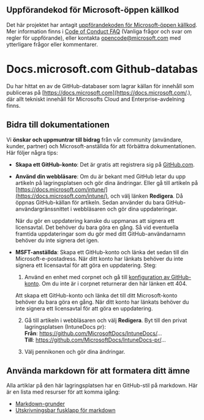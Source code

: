 ## <a name="microsoft-open-source-code-of-conduct"></a>Uppförandekod för Microsoft-öppen källkod

Det här projektet har antagit [uppförandekoden för Microsoft-öppen källkod](https://opensource.microsoft.com/codeofconduct/).
Mer information finns i [Code of Conduct FAQ](https://opensource.microsoft.com/codeofconduct/faq/) (Vanliga frågor och svar om regler för uppförande), eller kontakta [opencode@microsoft.com](mailto:opencode@microsoft.com) med ytterligare frågor eller kommentarer.

# <a name="docsmicrosoftcom-github-repository"></a>Docs.microsoft.com Github-databas

Du har hittat en av de GitHub-databaser som lagrar källan för innehåll som publiceras på [https://docs.microsoft.com](https://docs.microsoft.com/.), där allt tekniskt innehåll för Microsofts Cloud and Enterprise-avdelning finns.

## <a name="contribute-to-your-documentation"></a>Bidra till dokumentationen
Vi **önskar och uppmuntrar till bidrag** från vår community (användare, kunder, partner) och Microsoft-anställda för att förbättra dokumentationen. Här följer några tips:

* **Skapa ett GitHub-konto**: Det är gratis att registrera sig på [GitHub.com](https://www.github.com).

* **Använd din webbläsare**: Om du är bekant med GitHub letar du upp artikeln på lagringsplatsen och gör dina ändringar. Eller gå till artikeln på [https://docs.microsoft.com/intune/](https://docs.microsoft.com/intune/), och välj länken **Redigera**. Då öppnas GitHub-källan för artikeln. Sedan använder du bara GitHub-användargränssnittet i webbläsaren och gör dina uppdateringar. 

  När du gör en uppdatering kanske du uppmanas att signera ett licensavtal. Det behöver du bara göra en gång. Så vid eventuella framtida uppdateringar som du gör med ditt GitHub-användarnamn behöver du inte signera det igen. 
  
* **MSFT-anställda**: Skapa ett GitHub-konto och länka det sedan till din Microsoft-e-postadress. När ditt konto har länkats behöver du inte signera ett licensavtal för att göra en uppdatering. Steg:

  1. Använd en enhet med corpnet och gå till [konfiguration av GitHub-konto](https://review.docs.microsoft.com/en-us/help/contribute/contribute-get-started-setup-github?branch=master). Om du inte är i corpnet returnerar den här länken ett 404.
  
    Att skapa ett GitHub-konto och länka det till ditt Microsoft-konto behöver du bara göra en gång. När ditt konto har länkats behöver du inte signera ett licensavtal för att göra en uppdatering. 

  2. Gå till artikeln i webbläsaren och välj **Redigera**. Byt till den privat lagringsplatsen (IntuneDocs pr):  
    **Från**: https://github.com/MicrosoftDocs/IntuneDocs/...  
    **Till**: https://github.com/MicrosoftDocs/IntuneDocs-pr/...
  
  3. Välj pennikonen och gör dina ändringar. 

## <a name="use-markdown-to-format-your-topic"></a>Använda markdown för att formatera ditt ämne
Alla artiklar på den här lagringsplatsen har en GitHub-stil på markdown.  Här är en lista med resurser för att komma igång:

* [Markdown-grunder](https://help.github.com/articles/markdown-basics/)
* [Utskrivningsbar fusklapp för markdown](./contributor-guide/media/documents/markdown-cheatsheet.pdf?raw=true)
